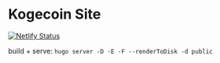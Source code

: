 # Kogecoin Site

[![Netlify Status](https://api.netlify.com/api/v1/badges/e9cadb41-83d1-44bb-bac5-3b64c3933fe0/deploy-status)](https://app.netlify.com/sites/kogecoin/deploys)

build + serve: `hugo server -D -E -F --renderToDisk -d public`

